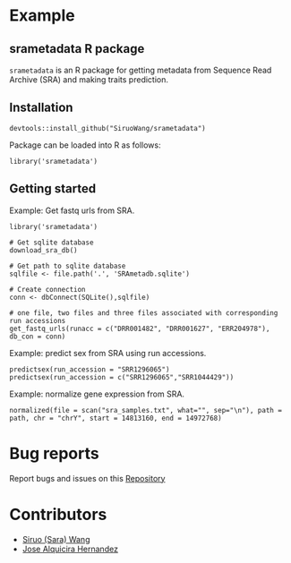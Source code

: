 
# Example
## srametadata R package

`srametadata` is an R package for getting metadata from Sequence Read Archive (SRA) and making traits prediction.

## Installation

    devtools::install_github("SiruoWang/srametadata")
    
Package can be loaded into R as follows:

    library('srametadata')

## Getting started

Example: Get fastq urls from SRA.

    library('srametadata')

    # Get sqlite database
    download_sra_db()

    # Get path to sqlite database
    sqlfile <- file.path('.', 'SRAmetadb.sqlite')

    # Create connection
    conn <- dbConnect(SQLite(),sqlfile)

    # one file, two files and three files associated with corresponding run accessions
    get_fastq_urls(runacc = c("DRR001482", "DRR001627", "ERR204978"), db_con = conn)
    
    
Example: predict sex from SRA using run accessions.

    predictsex(run_accession = "SRR1296065")
    predictsex(run_accession = c("SRR1296065","SRR1044429"))
    
    
Example: normalize gene expression from SRA.

    normalized(file = scan("sra_samples.txt", what="", sep="\n"), path = path, chr = "chrY", start = 14813160, end = 14972768)
    

# Bug reports
Report bugs and issues on this [Repository](https://github.com/joseah/srametadata)

# Contributors
* [Siruo (Sara) Wang](https://github.com/SiruoWang)
* [Jose Alquicira Hernandez](https://github.com/joseah)

